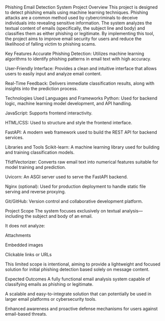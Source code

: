 Phishing Email Detection System
Project Overview
This project is designed to detect phishing emails using machine learning techniques. Phishing attacks are a common method used by cybercriminals to deceive individuals into revealing sensitive information. The system analyzes the textual content of emails (specifically, the subject line and body) and classifies them as either phishing or legitimate. By implementing this tool, the project aims to improve email security for users and reduce the likelihood of falling victim to phishing scams.

Key Features
Accurate Phishing Detection: Utilizes machine learning algorithms to identify phishing patterns in email text with high accuracy.

User-Friendly Interface: Provides a clean and intuitive interface that allows users to easily input and analyze email content.

Real-Time Feedback: Delivers immediate classification results, along with insights into the prediction process.

Technologies Used
Languages and Frameworks
Python: Used for backend logic, machine learning model development, and API handling.

JavaScript: Supports frontend interactivity.

HTML/CSS: Used to structure and style the frontend interface.

FastAPI: A modern web framework used to build the REST API for backend services.

Libraries and Tools
Scikit-learn: A machine learning library used for building and training classification models.

TfidfVectorizer: Converts raw email text into numerical features suitable for model training and prediction.

Uvicorn: An ASGI server used to serve the FastAPI backend.

Nginx (optional): Used for production deployment to handle static file serving and reverse proxying.

Git/GitHub: Version control and collaborative development platform.

Project Scope
The system focuses exclusively on textual analysis—including the subject and body of an email.

It does not analyze:

Attachments

Embedded images

Clickable links or URLs

This limited scope is intentional, aiming to provide a lightweight and focused solution for initial phishing detection based solely on message content.

Expected Outcomes
A fully functional email analysis system capable of classifying emails as phishing or legitimate.

A scalable and easy-to-integrate solution that can potentially be used in larger email platforms or cybersecurity tools.

Enhanced awareness and proactive defense mechanisms for users against email-based threats.